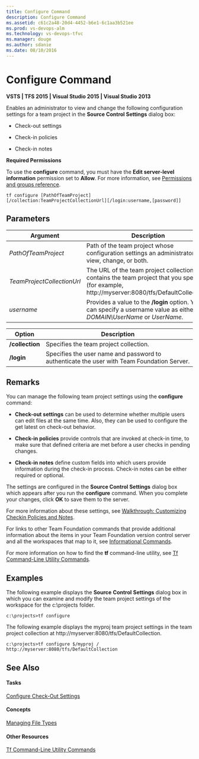 ```yaml
---
title: Configure Command
description: Configure Command
ms.assetid: c61c2a48-20d4-4452-b6e1-6c1aa3b521ee
ms.prod: vs-devops-alm
ms.technology: vs-devops-tfvc
ms.manager: douge
ms.author: sdanie
ms.date: 08/10/2016
---
```


# Configure Command

**VSTS | TFS 2015 | Visual Studio 2015 | Visual Studio 2013**

Enables an administrator to view and change the following configuration settings for a team project in the **Source Control Settings** dialog box:

-   Check-out settings

-   Check-in policies

-   Check-in notes

**Required Permissions**

To use the **configure** command, you must have the **Edit server-level information** permission set to **Allow**. For more information, see [Permissions and groups reference](../security/permissions.md).

    tf configure [PathOfTeamProject] [/collection:TeamProjectCollectionUrl][/login:username,[password]]

## Parameters

|**Argument**|**Description**|
|---|---|
|*PathOfTeamProject*|Path of the team project whose configuration settings an administrator can view, change, or both.|
|*TeamProjectCollectionUrl*|The URL of the team project collection that contains the team project that you specified (for example, http://myserver:8080/tfs/DefaultCollection).|
|*username*|Provides a value to the **/login** option. You can specify a username value as either *DOMAIN\UserName* or *UserName.*|

|**Option**|**Description**|
|---|---|
|**/collection**|Specifies the team project collection.|
|**/login**|Specifies the user name and password to authenticate the user with Team Foundation Server.|

## Remarks

You can manage the following team project settings using the **configure** command:

-   **Check-out settings** can be used to determine whether multiple users can edit files at the same time. Also, they can be used to configure the get latest on check-out behavior.

-   **Check-in policies** provide controls that are invoked at check-in time, to make sure that defined criteria are met before a user checks in pending changes.

-   **Check-in notes** define custom fields into which users provide information during the check-in process. Check-in notes can be either required or optional.

The settings are configured in the **Source Control Settings** dialog box which appears after you run the **configure** command. When you complete your changes, click **OK** to save them to the server.

For more information about these settings, see [Walkthrough: Customizing Checkin Policies and Notes](https://msdn.microsoft.com/library/ms181281).

For links to other Team Foundation commands that provide additional information about the items in your Team Foundation version control server and all the workspaces that map to it, see [Informational Commands](https://msdn.microsoft.com/library/ms181450).

For more information on how to find the **tf** command-line utility, see [Tf Command-Line Utility Commands](https://msdn.microsoft.com/library/z51z7zy0).

## Examples

The following example displays the **Source** **Control** **Settings** dialog box in which you can examine and modify the team project settings of the workspace for the c:\\projects folder.

    c:\projects>tf configure

The following example displays the myproj team project settings in the team project collection at http://myserver:8080/tfs/DefaultCollection.

    c:\projects>tf configure $/myproj / http://myserver:8080/tfs/DefaultCollection 

## See Also

#### Tasks

[Configure Check-Out Settings](configure-check-out-settings.md)

#### Concepts

[Managing File Types](../tfs-server/admin/manage-file-types.md)

#### Other Resources

[Tf Command-Line Utility Commands](https://msdn.microsoft.com/library/z51z7zy0)
